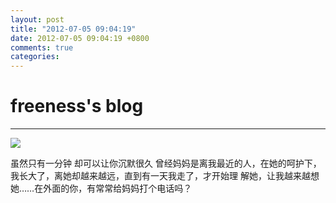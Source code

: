 ```yaml
---
layout: post
title: "2012-07-05 09:04:19"
date: 2012-07-05 09:04:19 +0800
comments: true
categories: 
---
```


# freeness's blog

----------

![](http://okqmqrbgo.bkt.clouddn.com/201207050904191.jpg)

>
虽然只有一分钟 却可以让你沉默很久 曾经妈妈是离我最近的人，在她的呵护下，我长大了，离她却越来越远，直到有一天我走了，才开始理 解她，让我越来越想她……在外面的你，有常常给妈妈打个电话吗？